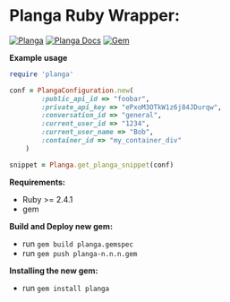 Planga Ruby Wrapper:
====================

[![Planga](https://img.shields.io/badge/%F0%9F%98%8E%20planga-chat-ff00ff.svg)](http://www.planga.io/)
[![Planga Docs](https://img.shields.io/badge/planga-docs-lightgrey.svg)](http://www.planga.io/docs)
[![Gem](https://img.shields.io/gem/v/planga.svg)](https://rubygems.org/gems/planga)


**Example usage**

```ruby
require 'planga'

conf = PlangaConfiguration.new(
        :public_api_id => "foobar",
        :private_api_key => "ePxoM3OTkW1z6j84JDurqw",
        :conversation_id => "general",
        :current_user_id => "1234",
        :current_user_name => "Bob",
        :container_id => "my_container_div"
    )

snippet = Planga.get_planga_snippet(conf)
```

**Requirements:**

* Ruby >= 2.4.1
* gem

**Build and Deploy new gem:**

* run `gem build planga.gemspec`
* run `gem push planga-n.n.n.gem`

**Installing the new gem:**

* run `gem install planga`

